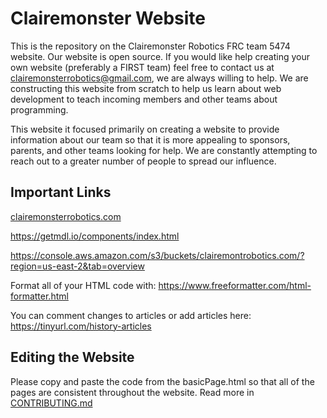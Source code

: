 # Clairemonster Website

This is the repository on the Clairemonster Robotics FRC team 5474 website.  Our website is open source.  If you would like help creating your own website (preferably a FIRST team) feel free to contact us at <a href="mailto:clairemonsterrobotics@gmail.com">clairemonsterrobotics@gmail.com</a>, we are always willing to help.  We are constructing this website from scratch to help us learn about web development to teach incoming members and other teams about programming.

This website it focused primarily on creating a website to provide information about our team so that it is more appealing to sponsors, parents, and other teams looking for help.  We are constantly attempting to reach out to a greater number of people to spread our influence.

## Important Links
<a href="http://clairemonsterrobotics.com">clairemonsterrobotics.com</a>

https://getmdl.io/components/index.html

https://console.aws.amazon.com/s3/buckets/clairemontrobotics.com/?region=us-east-2&tab=overview

Format all of your HTML code with: https://www.freeformatter.com/html-formatter.html

You can comment changes to articles or add articles here: https://tinyurl.com/history-articles

## Editing the Website

Please copy and paste the code from the basicPage.html so that all of the pages are consistent throughout the website.  Read more in [CONTRIBUTING.md](https://github.com/ClairemonsterRobotics/ClairemonsterWebsite/blob/master/CONTRIBUTING.md)
